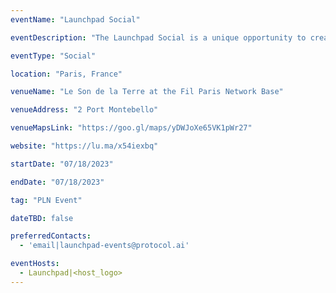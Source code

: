 ```yaml
---
eventName: "Launchpad Social"

eventDescription: "The Launchpad Social is a unique opportunity to create meaningful connections within the Protocol Labs Network. Embark on a floating location to experience a live pitch showcasing products & people tied to our ecosystem, and engage with current & past Launchpad participants, network companies & thought leaders in web3." 

eventType: "Social" 

location: "Paris, France"

venueName: "Le Son de la Terre at the Fil Paris Network Base" 

venueAddress: "2 Port Montebello" 

venueMapsLink: "https://goo.gl/maps/yDWJoXe65VK1pWr27" 

website: "https://lu.ma/x54iexbq" 

startDate: "07/18/2023" 

endDate: "07/18/2023" 

tag: "PLN Event" 

dateTBD: false  

preferredContacts:
  - 'email|launchpad-events@protocol.ai'

eventHosts:
  - Launchpad|<host_logo>
---
```

